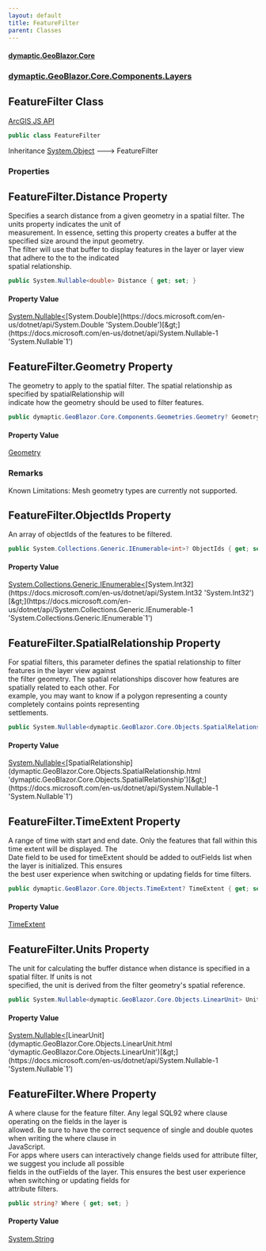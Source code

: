 ```yaml
---
layout: default
title: FeatureFilter
parent: Classes
---
```

#### [dymaptic.GeoBlazor.Core](index.html 'index')
### [dymaptic.GeoBlazor.Core.Components.Layers](index.html#dymaptic.GeoBlazor.Core.Components.Layers 'dymaptic.GeoBlazor.Core.Components.Layers')

## FeatureFilter Class

<a target="_blank" href="https://developers.arcgis.com/javascript/latest/api-reference/esri-layers-support-FeatureFilter.html">ArcGIS JS API</a>

```csharp
public class FeatureFilter
```

Inheritance [System.Object](https://docs.microsoft.com/en-us/dotnet/api/System.Object 'System.Object') &#129106; FeatureFilter
### Properties

<a name='dymaptic.GeoBlazor.Core.Components.Layers.FeatureFilter.Distance'></a>

## FeatureFilter.Distance Property

Specifies a search distance from a given geometry in a spatial filter. The units property indicates the unit of  
measurement. In essence, setting this property creates a buffer at the specified size around the input geometry.  
The filter will use that buffer to display features in the layer or layer view that adhere to the to the indicated  
spatial relationship.

```csharp
public System.Nullable<double> Distance { get; set; }
```

#### Property Value
[System.Nullable&lt;](https://docs.microsoft.com/en-us/dotnet/api/System.Nullable-1 'System.Nullable`1')[System.Double](https://docs.microsoft.com/en-us/dotnet/api/System.Double 'System.Double')[&gt;](https://docs.microsoft.com/en-us/dotnet/api/System.Nullable-1 'System.Nullable`1')

<a name='dymaptic.GeoBlazor.Core.Components.Layers.FeatureFilter.Geometry'></a>

## FeatureFilter.Geometry Property

The geometry to apply to the spatial filter. The spatial relationship as specified by spatialRelationship will  
indicate how the geometry should be used to filter features.

```csharp
public dymaptic.GeoBlazor.Core.Components.Geometries.Geometry? Geometry { get; set; }
```

#### Property Value
[Geometry](dymaptic.GeoBlazor.Core.Components.Geometries.Geometry.html 'dymaptic.GeoBlazor.Core.Components.Geometries.Geometry')

### Remarks
Known Limitations: Mesh geometry types are currently not supported.

<a name='dymaptic.GeoBlazor.Core.Components.Layers.FeatureFilter.ObjectIds'></a>

## FeatureFilter.ObjectIds Property

An array of objectIds of the features to be filtered.

```csharp
public System.Collections.Generic.IEnumerable<int>? ObjectIds { get; set; }
```

#### Property Value
[System.Collections.Generic.IEnumerable&lt;](https://docs.microsoft.com/en-us/dotnet/api/System.Collections.Generic.IEnumerable-1 'System.Collections.Generic.IEnumerable`1')[System.Int32](https://docs.microsoft.com/en-us/dotnet/api/System.Int32 'System.Int32')[&gt;](https://docs.microsoft.com/en-us/dotnet/api/System.Collections.Generic.IEnumerable-1 'System.Collections.Generic.IEnumerable`1')

<a name='dymaptic.GeoBlazor.Core.Components.Layers.FeatureFilter.SpatialRelationship'></a>

## FeatureFilter.SpatialRelationship Property

For spatial filters, this parameter defines the spatial relationship to filter features in the layer view against  
the filter geometry. The spatial relationships discover how features are spatially related to each other. For  
example, you may want to know if a polygon representing a county completely contains points representing  
settlements.

```csharp
public System.Nullable<dymaptic.GeoBlazor.Core.Objects.SpatialRelationship> SpatialRelationship { get; set; }
```

#### Property Value
[System.Nullable&lt;](https://docs.microsoft.com/en-us/dotnet/api/System.Nullable-1 'System.Nullable`1')[SpatialRelationship](dymaptic.GeoBlazor.Core.Objects.SpatialRelationship.html 'dymaptic.GeoBlazor.Core.Objects.SpatialRelationship')[&gt;](https://docs.microsoft.com/en-us/dotnet/api/System.Nullable-1 'System.Nullable`1')

<a name='dymaptic.GeoBlazor.Core.Components.Layers.FeatureFilter.TimeExtent'></a>

## FeatureFilter.TimeExtent Property

A range of time with start and end date. Only the features that fall within this time extent will be displayed. The  
Date field to be used for timeExtent should be added to outFields list when the layer is initialized. This ensures  
the best user experience when switching or updating fields for time filters.

```csharp
public dymaptic.GeoBlazor.Core.Objects.TimeExtent? TimeExtent { get; set; }
```

#### Property Value
[TimeExtent](dymaptic.GeoBlazor.Core.Objects.TimeExtent.html 'dymaptic.GeoBlazor.Core.Objects.TimeExtent')

<a name='dymaptic.GeoBlazor.Core.Components.Layers.FeatureFilter.Units'></a>

## FeatureFilter.Units Property

The unit for calculating the buffer distance when distance is specified in a spatial filter. If units is not  
specified, the unit is derived from the filter geometry's spatial reference.

```csharp
public System.Nullable<dymaptic.GeoBlazor.Core.Objects.LinearUnit> Units { get; set; }
```

#### Property Value
[System.Nullable&lt;](https://docs.microsoft.com/en-us/dotnet/api/System.Nullable-1 'System.Nullable`1')[LinearUnit](dymaptic.GeoBlazor.Core.Objects.LinearUnit.html 'dymaptic.GeoBlazor.Core.Objects.LinearUnit')[&gt;](https://docs.microsoft.com/en-us/dotnet/api/System.Nullable-1 'System.Nullable`1')

<a name='dymaptic.GeoBlazor.Core.Components.Layers.FeatureFilter.Where'></a>

## FeatureFilter.Where Property

A where clause for the feature filter. Any legal SQL92 where clause operating on the fields in the layer is  
allowed. Be sure to have the correct sequence of single and double quotes when writing the where clause in  
JavaScript.  
For apps where users can interactively change fields used for attribute filter, we suggest you include all possible  
fields in the outFields of the layer. This ensures the best user experience when switching or updating fields for  
attribute filters.

```csharp
public string? Where { get; set; }
```

#### Property Value
[System.String](https://docs.microsoft.com/en-us/dotnet/api/System.String 'System.String')
